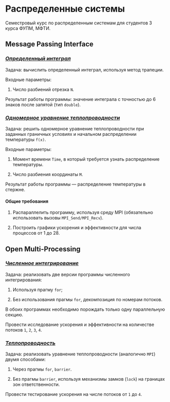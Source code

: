 # **Распределенные системы**
Семестровый курс по распределенным системам для студентов 3 курса ФУПМ, МФТИ.

## **Message Passing Interface**
### *[Определенный интеграл](./integral)*

Задача: вычислить определенный интеграл, используя метод трапеции. 

Входные параметры:
1. Число разбиений отрезка `N`.

Результат работы программы: значение интеграла с точностью до 6 знаков после запятой (тип `double`).


### *[Одномерное уравнение теплопроводности](./heatConductivity)*

Задача: решить одномерное уравнение теплопроводности при заданных граничных условиях и начальном распределении температуры `f(x)`.

Входные параметры:

1. Момент времени `Time`, в который требуется узнать распределение температуры.
   
2. Число разбиения координаты `M`.

Результат работы программы — распределение температуры в стержне.

#### Общие требования

1. Распараллелить программу, используя среду MPI (обязательно использовать вызовы ```MPI_Send/MPI_Recv```).
   
2. Построить графики ускорения и эффективности для числа процессов от 1 до 28.

## **Open Multi-Processing**
### *[Численное интегрирование](./OpenMP_integral)*

Задача: реализовать две версии программы численного интегрирования:

1. Используя прагму `for`;

2. Без использования прагмы `for`, декомпозиция по номерам потоков.

В обоих программах необходимо порождать только одну параллельную секцию.

Провести исследование ускорения и эффективности на количестве потоков `1`, `2`, `3`, `4`.


### *[Теплопроводность](./OpenMP_heat)*

Задача: реализовать уравнение теплопроводности (аналогично `MPI`) двумя способами:

1. Через прагмы `for`, `barrier`.

2. Без прагмы `barrier`, используя механизмы замков (`lock`) на границах зон ответственности.

Провести тестирование ускорения на числе потоков от `1` до `4`.